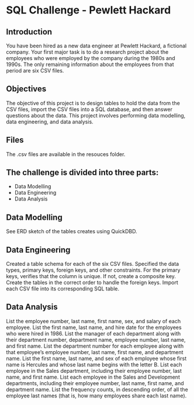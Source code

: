 # SQL Challenge - Pewlett Hackard

## Introduction
You have been hired as a new data engineer at Pewlett Hackard, a fictional company. Your first major task is to do a research project about the employees who were employed by the company during the 1980s and 1990s. The only remaining information about the employees from that period are six CSV files.

## Objectives
The objective of this project is to design tables to hold the data from the CSV files, import the CSV files into a SQL database, and then answer questions about the data. This project involves performing data modelling, data engineering, and data analysis.

## Files
The .csv files are available in the resouces folder.

## The challenge is divided into three parts:
- Data Modelling
- Data Engineering
- Data Analysis

## Data Modelling
See ERD sketch of the tables creates using QuickDBD.

## Data Engineering
Created a table schema for each of the six CSV files.
Specified the data types, primary keys, foreign keys, and other constraints.
For the primary keys, verifies that the column is unique. If not, create a composite key.
Create the tables in the correct order to handle the foreign keys.
Import each CSV file into its corresponding SQL table.

## Data Analysis
List the employee number, last name, first name, sex, and salary of each employee.
List the first name, last name, and hire date for the employees who were hired in 1986.
List the manager of each department along with their department number, department name, employee number, last name, and first name.
List the department number for each employee along with that employee’s employee number, last name, first name, and department name.
List the first name, last name, and sex of each employee whose first name is Hercules and whose last name begins with the letter B.
List each employee in the Sales department, including their employee number, last name, and first name.
List each employee in the Sales and Development departments, including their employee number, last name, first name, and department name.
List the frequency counts, in descending order, of all the employee last names (that is, how many employees share each last name).
